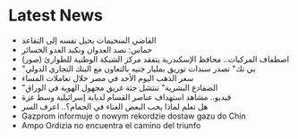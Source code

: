 # Latest News
-  القاضي السحيمات يحيل نفسه إلى التقاعد
-  حماس: نصد العدوان ونكبد العدو الخسائر
-  اصطفاف المركبات.. محافظ الإسكندرية يتفقد مركز الشبكة الوطنية للطوارئ (صور)
-  "بي تك" تصدر سندات توريق بمليار جنيه بالتعاون مع البنك التجاري الدولي
-  سعر الذهب اليوم الأحد في مصر خلال تعاملات المساء
-  "الضفادع البشرية" تنتشل جثة غريق مجهول الهوية في الوراق
-  فيديو.. مشاهد استهداف عناصر القسام لدبابة إسرائيلية وسط غزة
-  هل تعلم لماذا يحب البعض الغناء في الحمام؟.. اعرف السر
-  Gazprom informuje o nowym rekordzie dostaw gazu do Chin
-  Ampo Ordizia no encuentra el camino del triunfo
